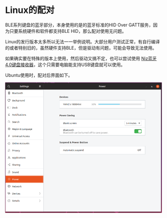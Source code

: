 # Linux的配对

BLE系列键盘的蓝牙部分，本身使用的是的蓝牙标准的HID Over GATT服务，因为只要系统硬件和软件都支持BLE HID，那么配对使用无问题。

Linux的发行版本太多所以无法一一举例说明。大部分用户测试正常，有自行编译的或者特别旧的，虽然硬件支持BLE，但是驱动有问题，可能会导致无法使用。

如果确实要在特殊的版本上使用，然后驱动又搞不定，也可以尝试使用 [Niz蓝牙4.0键盘接收器](niz-dongle-paring)，这个只需要电脑能支持USB键盘就可以使用。

Ubuntu使用时，配对后界面如下。

![|600](assets/ble_battery004.png)
